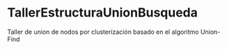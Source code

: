 # TallerEstructuraUnionBusqueda
Taller de union de nodos por clusterización basado en el algoritmo Union-Find
